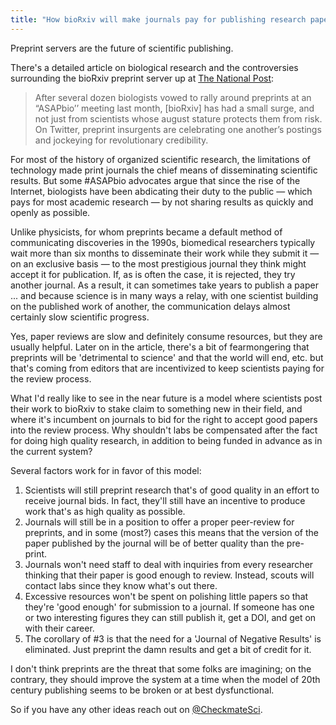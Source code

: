```yaml
---
title: "How bioRxiv will make journals pay for publishing research papers"
---
```


Preprint servers are the future of scientific publishing.

There's a detailed article on biological research and the controversies surrounding the bioRxiv preprint server up at [The National Post](http://news.nationalpost.com/news/world/biologists-including-three-nobel-prize-winners-go-rogue-and-start-publishing-directly-to-internet):

> After several dozen biologists vowed to rally around preprints at an “ASAPbio’’ meeting last month, [bioRxiv] has had a small surge, and not just from scientists whose august stature protects them from risk. On Twitter, preprint insurgents are celebrating one another’s postings and jockeying for revolutionary credibility.

For most of the history of organized scientific research, the limitations of technology made print journals the chief means of disseminating scientific results. But some #ASAPbio advocates argue that since the rise of the Internet, biologists have been abdicating their duty to the public — which pays for most academic research — by not sharing results as quickly and openly as possible.

Unlike physicists, for whom preprints became a default method of communicating discoveries in the 1990s, biomedical researchers typically wait more than six months to disseminate their work while they submit it — on an exclusive basis — to the most prestigious journal they think might accept it for publication. If, as is often the case, it is rejected, they try another journal. As a result, it can sometimes take years to publish a paper ... and because science is in many ways a relay, with one scientist building on the published work of another, the communication delays almost certainly slow scientific progress.

Yes, paper reviews are slow and definitely consume resources, but they are usually helpful. Later on in the article, there's a bit of fearmongering that preprints will be 'detrimental to science' and that the world will end, etc. but that's coming from editors that are incentivized to keep scientists paying for the review process.

What I'd really like to see in the near future is a model where scientists post their work to bioRxiv to stake claim to something new in their field, and where it's incumbent on journals to bid for the right to accept good papers into the review process. Why shouldn't labs be compensated after the fact for doing high quality research, in addition to being funded in advance as in the current system?

Several factors work for in favor of this model:

<ol><li>Scientists will still preprint research that's of good quality in an effort to receive journal bids. In fact, they'll still have an incentive to produce work that's as high quality as possible.</li><li>Journals will still be in a position to offer a proper peer-review for preprints, and in some (most?) cases this means that the version of the paper published by the journal will be of better quality than the pre-print.</li><li>Journals won't need staff to deal with inquiries from every researcher thinking that their paper is good enough to review. Instead, scouts will contact labs since they know what's out there.</li><li>Excessive resources won't be spent on polishing little papers so that they're 'good enough' for submission to a journal. If someone has one or two interesting figures they can still publish it, get a DOI, and get on with their career.</li><li>The corollary of #3 is that the need for a 'Journal of Negative Results' is eliminated. Just preprint the damn results and get a bit of credit for it.</li></ol>
I don't think preprints are the threat that some folks are imagining; on the contrary, they should improve the system at a time when the model of 20th century publishing seems to be broken or at best dysfunctional.

So if you have any other ideas reach out on [@CheckmateSci](https://twitter.com/CheckmateSci).
